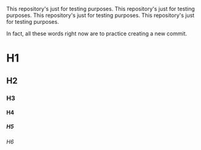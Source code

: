 This repository's just for testing purposes. This repository's just for testing purposes. This repository's just for testing purposes.
This repository's just for testing purposes.

In fact, all these words right now are to practice creating a new commit.

# H1

## H2

### H3

#### H4

##### H5

###### H6
